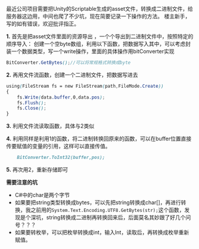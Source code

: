 最近公司项目需要把Unity的Scriptable生成的asset文件，转换成二进制文件，给服务器这边用，中间也爬了不少坑，现在简要记录一下操作的方法。
楼主新手，写的如有错误，欢迎批评指正。

**1.**
首先是把asset文件里面的资源导出 ，一个个导出到二进制文件中，按照特定的顺序导入：
创建一个空byte数组，利用以下函数，把数据写入其中，可以考虑封装一个数据类型，写一个write操作，里面的具体操作用bitConverter实现

```scss
BitConverter.GetBytes();//可以将常规格式转换成byte
```

**2.**
再用文件流函数，创建一个二进制文件，把数据写进去

```scss
using(FileStream fs = new FileStream(path,FileMode.Create))
{
	fs.Write(data.buffer,0,data.pos);
	fs.Flush();
	fs.Close();
}
```

**3.**
利用文件流读取函数，具体与2类似

**4.**
利用同样是利用1的函数，将二进制转换回原来的函数，可以在buffer位置直接传要赋值的变量的引用，这样可以直接传值。

```markdown
	BitConverter.ToInt32(buffer,pos);
```

**5.**
再次用2，重新存储即可

**需要注意的坑**

- C#中的char是两个字节
- 如果要把string类型转换成bytes，可以先把string转换成char[]，再进行转换，我之前用的`System.Text.Encoding.UTF8.GetBytes(str);`这个函数，发现是个深坑，string转换成二进制再转换回来后，后面莫名其妙跟了好几个问号？？？
- 如果要转枚举，可以把枚举转换成int，输入Int，读取后，再转换成枚举重新赋值。